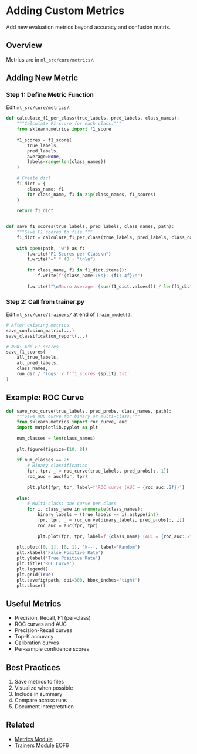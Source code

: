 # Adding Custom Metrics

Add new evaluation metrics beyond accuracy and confusion matrix.

## Overview

Metrics are in `ml_src/core/metrics/`.

## Adding New Metric

### Step 1: Define Metric Function

Edit `ml_src/core/metrics/`:

```python
def calculate_f1_per_class(true_labels, pred_labels, class_names):
    """Calculate F1 score for each class."""
    from sklearn.metrics import f1_score
    
    f1_scores = f1_score(
        true_labels,
        pred_labels,
        average=None,
        labels=range(len(class_names))
    )
    
    # Create dict
    f1_dict = {
        class_name: f1
        for class_name, f1 in zip(class_names, f1_scores)
    }
    
    return f1_dict


def save_f1_scores(true_labels, pred_labels, class_names, path):
    """Save F1 scores to file."""
    f1_dict = calculate_f1_per_class(true_labels, pred_labels, class_names)
    
    with open(path, 'w') as f:
        f.write("F1 Scores per Class\n")
        f.write("=" * 40 + "\n\n")
        
        for class_name, f1 in f1_dict.items():
            f.write(f"{class_name:15s}: {f1:.4f}\n")
        
        f.write(f"\nMacro Average: {sum(f1_dict.values()) / len(f1_dict):.4f}\n")
```

### Step 2: Call from trainer.py

Edit `ml_src/core/trainers/` at end of `train_model()`:

```python
# After existing metrics
save_confusion_matrix(...)
save_classification_report(...)

# NEW: Add F1 scores
save_f1_scores(
    all_true_labels,
    all_pred_labels,
    class_names,
    run_dir / 'logs' / f'f1_scores_{split}.txt'
)
```

## Example: ROC Curve

```python
def save_roc_curve(true_labels, pred_probs, class_names, path):
    """Save ROC curve for binary or multi-class."""
    from sklearn.metrics import roc_curve, auc
    import matplotlib.pyplot as plt
    
    num_classes = len(class_names)
    
    plt.figure(figsize=(10, 8))
    
    if num_classes == 2:
        # Binary classification
        fpr, tpr, _ = roc_curve(true_labels, pred_probs[:, 1])
        roc_auc = auc(fpr, tpr)
        
        plt.plot(fpr, tpr, label=f'ROC curve (AUC = {roc_auc:.2f})')
    
    else:
        # Multi-class: one curve per class
        for i, class_name in enumerate(class_names):
            binary_labels = (true_labels == i).astype(int)
            fpr, tpr, _ = roc_curve(binary_labels, pred_probs[:, i])
            roc_auc = auc(fpr, tpr)
            
            plt.plot(fpr, tpr, label=f'{class_name} (AUC = {roc_auc:.2f})')
    
    plt.plot([0, 1], [0, 1], 'k--', label='Random')
    plt.xlabel('False Positive Rate')
    plt.ylabel('True Positive Rate')
    plt.title('ROC Curve')
    plt.legend()
    plt.grid(True)
    plt.savefig(path, dpi=300, bbox_inches='tight')
    plt.close()
```

## Useful Metrics

- Precision, Recall, F1 (per-class)
- ROC curves and AUC
- Precision-Recall curves
- Top-K accuracy
- Calibration curves
- Per-sample confidence scores

## Best Practices

1. Save metrics to files
2. Visualize when possible
3. Include in summary
4. Compare across runs
5. Document interpretation

## Related

- [Metrics Module](../architecture/ml-src-modules.md#metricspy)
- [Trainers Module](../architecture/ml-src-modules.md#trainers)
EOF6